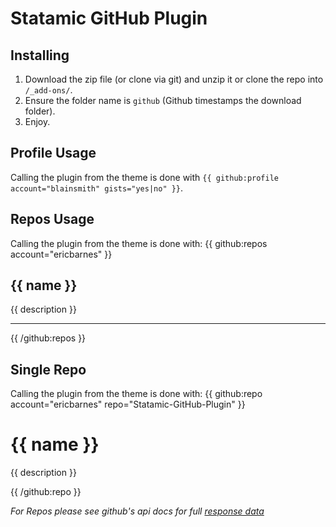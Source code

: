 Statamic GitHub Plugin
================================

## Installing
1. Download the zip file (or clone via git) and unzip it or clone the repo into `/_add-ons/`.
2. Ensure the folder name is `github` (Github timestamps the download folder).
3. Enjoy.

## Profile Usage

Calling the plugin from the theme is done with `{{ github:profile account="blainsmith" gists="yes|no" }}`.

## Repos Usage

Calling the plugin from the theme is done with:
	{{ github:repos account="ericbarnes" }}
		<h2>{{ name }}</h2>
		<p>{{ description }}</p>
		<hr />
	{{ /github:repos }}

## Single Repo

Calling the plugin from the theme is done with:
	{{ github:repo account="ericbarnes" repo="Statamic-GitHub-Plugin" }}
		<h1>{{ name }}</h1>
		<p>{{ description }}</p>
	{{ /github:repo }}

_For Repos please see github's api docs for full [response data](http://developer.github.com/v3/repos/)_